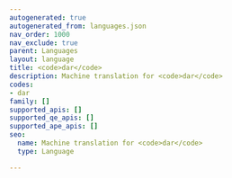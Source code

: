 ```yaml
---
autogenerated: true
autogenerated_from: languages.json
nav_order: 1000
nav_exclude: true
parent: Languages
layout: language
title: <code>dar</code>
description: Machine translation for <code>dar</code>
codes:
- dar
family: []
supported_apis: []
supported_qe_apis: []
supported_ape_apis: []
seo:
  name: Machine translation for <code>dar</code>
  type: Language

---
```


